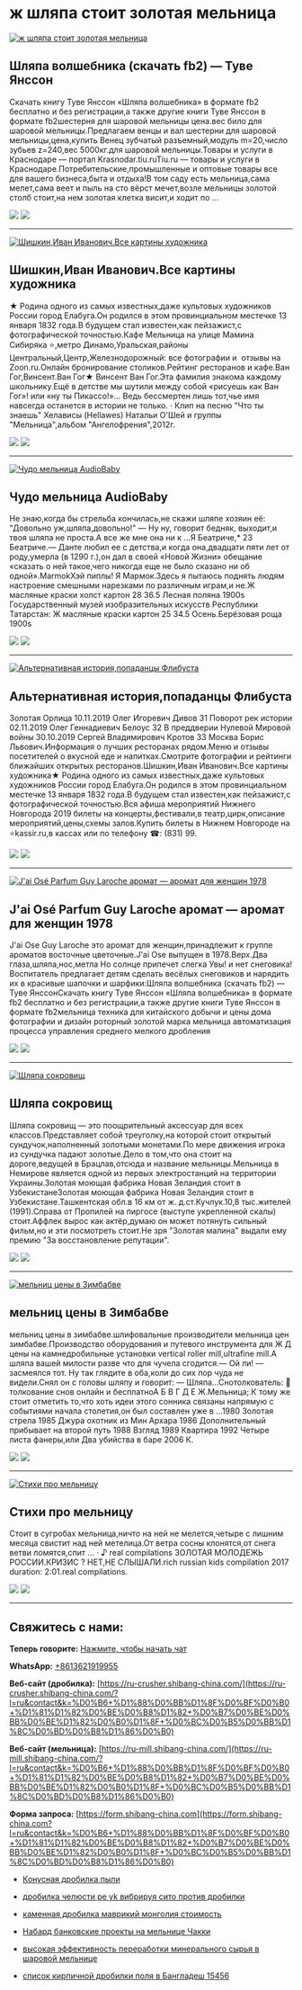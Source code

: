 # ж шляпа стоит золотая мельница

<a href="https://swt.shibang-china.com/?l=ru&img&k=%D0%B6+%D1%88%D0%BB%D1%8F%D0%BF%D0%B0+%D1%81%D1%82%D0%BE%D0%B8%D1%82+%D0%B7%D0%BE%D0%BB%D0%BE%D1%82%D0%B0%D1%8F+%D0%BC%D0%B5%D0%BB%D1%8C%D0%BD%D0%B8%D1%86%D0%B0" target="_blank">![ж шляпа стоит золотая мельница](http://static.shibang-china.com/all-800x300/651.jpg)</a>

## Шляпа волшебника (скачать fb2) — Туве Янссон
Скачать книгу Туве Янссон &#171;Шляпа волшебника&#187; в формате fb2 бесплатно и без регистрации,а также другие книги Туве Янссон в формате fb2шестерня для шаровой мельницы цена.вес било для шаровой мельницы.Предлагаем венцы и вал шестерни для шаровой мельницы,цена,купить Венец зубчатый разъемный,модуль m=20,число зубьев z=240,вес 5000кг.для шаровой мельницы.Товары и услуги в Краснодаре — портал Krasnodar.tiu.ruTiu.ru — товары и услуги в Краснодаре.Потребительские,промышленные и оптовые товары все для вашего бизнеса,быта и отдыха!В том саду есть мельница,сама мелет,сама веет и пыль на сто вёрст мечет,возле мельницы золотой столб стоит,на нем золотая клетка висит,и ходит по …


<a href="https://whatsapp.shibangsoft.com/WhatsApp.php" target="_blank" title="WhatsApp">![](http://static.shibang-china.com/icon/whatsapp.png)</a> <a href="https://swt.shibang-china.com/?l=ru&icon&k=%D0%B6+%D1%88%D0%BB%D1%8F%D0%BF%D0%B0+%D1%81%D1%82%D0%BE%D0%B8%D1%82+%D0%B7%D0%BE%D0%BB%D0%BE%D1%82%D0%B0%D1%8F+%D0%BC%D0%B5%D0%BB%D1%8C%D0%BD%D0%B8%D1%86%D0%B0" target="_blank">![](http://static.shibang-china.com/icon/chat-ru.png)</a>

---

<a href="https://swt.shibang-china.com/?l=ru&img&k=%D0%B6+%D1%88%D0%BB%D1%8F%D0%BF%D0%B0+%D1%81%D1%82%D0%BE%D0%B8%D1%82+%D0%B7%D0%BE%D0%BB%D0%BE%D1%82%D0%B0%D1%8F+%D0%BC%D0%B5%D0%BB%D1%8C%D0%BD%D0%B8%D1%86%D0%B0" target="_blank">![Шишкин,Иван Иванович.Все картины художника](http://static.shibang-china.com/all-800x300/1006.jpg)</a>

## Шишкин,Иван Иванович.Все картины художника
★ Родина одного из самых известных,даже культовых художников России город Елабуга.Он родился в этом провинциальном местечке 13 января 1832 года.В будущем стал известен,как пейзажист,с фотографической точностью.Кафе Мельница на улице Мамина Сибиряка ⭐️,метро Динамо,Уральская,районы Центральный,Центр,Железнодорожный: все фотографии и ️ отзывы на Zoon.ru.Онлайн бронирование столиков.Рейтинг ресторанов и кафе.Ван Гог,Винсент.Ван Гог★ Винсент Ван Гог.Эта фамилия знакома каждому школьнику.Ещё в детстве мы шутили между собой &#171;рисуешь как Ван Гог&#187;! или &#171;ну ты Пикассо!&#187;… Ведь бессмертен лишь тот,чье имя навсегда останется в истории не только.&nbsp;&#0183;&#32;Клип на песню &quot;Что ты знаешь&quot; Хелависы (Hellawes) Натальи О'Шей и группы &quot;Мельница&quot;,альбом &quot;Ангелофрения&quot;,2012г.


<a href="https://whatsapp.shibangsoft.com/WhatsApp.php" target="_blank" title="WhatsApp">![](http://static.shibang-china.com/icon/whatsapp.png)</a> <a href="https://swt.shibang-china.com/?l=ru&icon&k=%D0%B6+%D1%88%D0%BB%D1%8F%D0%BF%D0%B0+%D1%81%D1%82%D0%BE%D0%B8%D1%82+%D0%B7%D0%BE%D0%BB%D0%BE%D1%82%D0%B0%D1%8F+%D0%BC%D0%B5%D0%BB%D1%8C%D0%BD%D0%B8%D1%86%D0%B0" target="_blank">![](http://static.shibang-china.com/icon/chat-ru.png)</a>

---

<a href="https://swt.shibang-china.com/?l=ru&img&k=%D0%B6+%D1%88%D0%BB%D1%8F%D0%BF%D0%B0+%D1%81%D1%82%D0%BE%D0%B8%D1%82+%D0%B7%D0%BE%D0%BB%D0%BE%D1%82%D0%B0%D1%8F+%D0%BC%D0%B5%D0%BB%D1%8C%D0%BD%D0%B8%D1%86%D0%B0" target="_blank">![Чудо мельница AudioBaby](http://static.shibang-china.com/all-800x300/959.jpg)</a>

## Чудо мельница AudioBaby
Не знаю,когда бы стрельба кончилась,не скажи шляпе хозяин её: &quot;Довольно уж,шляпа,довольно!&quot; — Ну ну, говорит бедняк, выходит,и твоя шляпа не проста.А все же мне она ни к …Я Беатриче,* 23 Беатриче.— Данте любил ее с детства,и когда она,двадцати пяти лет от роду,умерла (в 1290 г.),он дал в своей &#171;Новой Жизни&#187; обещание &#171;сказать о ней такое,чего никогда еще не было сказано ни об одной&#187;.MarmokХэй пиплы! Я Мармок.Здесь я пытаюсь поднять людям настроение смешными нарезками по различным играм,и не.Ж масляные краски холст картон 28 36.5 Лесная поляна 1900s Государственный музей изобразительных искусств Республики Татарстан: Ж масляные краски картон 25 34.5 Осень.Берёзовая роща 1900s


<a href="https://whatsapp.shibangsoft.com/WhatsApp.php" target="_blank" title="WhatsApp">![](http://static.shibang-china.com/icon/whatsapp.png)</a> <a href="https://swt.shibang-china.com/?l=ru&icon&k=%D0%B6+%D1%88%D0%BB%D1%8F%D0%BF%D0%B0+%D1%81%D1%82%D0%BE%D0%B8%D1%82+%D0%B7%D0%BE%D0%BB%D0%BE%D1%82%D0%B0%D1%8F+%D0%BC%D0%B5%D0%BB%D1%8C%D0%BD%D0%B8%D1%86%D0%B0" target="_blank">![](http://static.shibang-china.com/icon/chat-ru.png)</a>

---

<a href="https://swt.shibang-china.com/?l=ru&img&k=%D0%B6+%D1%88%D0%BB%D1%8F%D0%BF%D0%B0+%D1%81%D1%82%D0%BE%D0%B8%D1%82+%D0%B7%D0%BE%D0%BB%D0%BE%D1%82%D0%B0%D1%8F+%D0%BC%D0%B5%D0%BB%D1%8C%D0%BD%D0%B8%D1%86%D0%B0" target="_blank">![Альтернативная история,попаданцы Флибуста](http://static.shibang-china.com/all-800x300/420.jpg)</a>

## Альтернативная история,попаданцы Флибуста
Золотая Орлица 10.11.2019 Олег Игоревич Дивов 31 Поворот рек истории 02.11.2019 Олег Геннадиевич Белоус 32 В преддверии Нулевой Мировой войны 30.10.2019 Сергей Владимирович Кротов 33 Москва Борис Львович.Информация о лучших ресторанах рядом.Меню и отзывы посетителей о вкусной еде и напитках.Смотрите фотографии и рейтинги ближайших открытых ресторанов.Шишкин,Иван Иванович.Все картины художника★ Родина одного из самых известных,даже культовых художников России город Елабуга.Он родился в этом провинциальном местечке 13 января 1832 года.В будущем стал известен,как пейзажист,с фотографической точностью.Вся афиша мероприятий Нижнего Новгорода 2019 билеты на концерты,фестивали,в театр,цирк,описание мероприятий,цены,схемы залов.Купить билеты в Нижнем Новгороде на ⭐kassir.ru,в кассах или по телефону ☎: (831) 99.


<a href="https://whatsapp.shibangsoft.com/WhatsApp.php" target="_blank" title="WhatsApp">![](http://static.shibang-china.com/icon/whatsapp.png)</a> <a href="https://swt.shibang-china.com/?l=ru&icon&k=%D0%B6+%D1%88%D0%BB%D1%8F%D0%BF%D0%B0+%D1%81%D1%82%D0%BE%D0%B8%D1%82+%D0%B7%D0%BE%D0%BB%D0%BE%D1%82%D0%B0%D1%8F+%D0%BC%D0%B5%D0%BB%D1%8C%D0%BD%D0%B8%D1%86%D0%B0" target="_blank">![](http://static.shibang-china.com/icon/chat-ru.png)</a>

---

<a href="https://swt.shibang-china.com/?l=ru&img&k=%D0%B6+%D1%88%D0%BB%D1%8F%D0%BF%D0%B0+%D1%81%D1%82%D0%BE%D0%B8%D1%82+%D0%B7%D0%BE%D0%BB%D0%BE%D1%82%D0%B0%D1%8F+%D0%BC%D0%B5%D0%BB%D1%8C%D0%BD%D0%B8%D1%86%D0%B0" target="_blank">![J'ai Os&#233; Parfum Guy Laroche аромат — аромат для женщин 1978](http://static.shibang-china.com/all-800x300/76.jpg)</a>

## J'ai Os&#233; Parfum Guy Laroche аромат — аромат для женщин 1978
J'ai Ose Guy Laroche это аромат для женщин,принадлежит к группе ароматов восточные цветочные.J'ai Ose выпущен в 1978.Верх.Два глаза,шляпа,нос,метла Но солнце припечет слегка Увы! и нет снеговика! Воспитатель предлагает детям сделать весёлых снеговиков и нарядить их в красивые шапочки и шарфики:Шляпа волшебника (скачать fb2) — Туве ЯнссонСкачать книгу Туве Янссон &#171;Шляпа волшебника&#187; в формате fb2 бесплатно и без регистрации,а также другие книги Туве Янссон в формате fb2мельница техника для китайского добычи и цены дома фотографии и дизайн роторный золотой марка мельница автоматизация процесса управления среднего мелкого дробления


<a href="https://whatsapp.shibangsoft.com/WhatsApp.php" target="_blank" title="WhatsApp">![](http://static.shibang-china.com/icon/whatsapp.png)</a> <a href="https://swt.shibang-china.com/?l=ru&icon&k=%D0%B6+%D1%88%D0%BB%D1%8F%D0%BF%D0%B0+%D1%81%D1%82%D0%BE%D0%B8%D1%82+%D0%B7%D0%BE%D0%BB%D0%BE%D1%82%D0%B0%D1%8F+%D0%BC%D0%B5%D0%BB%D1%8C%D0%BD%D0%B8%D1%86%D0%B0" target="_blank">![](http://static.shibang-china.com/icon/chat-ru.png)</a>

---

<a href="https://swt.shibang-china.com/?l=ru&img&k=%D0%B6+%D1%88%D0%BB%D1%8F%D0%BF%D0%B0+%D1%81%D1%82%D0%BE%D0%B8%D1%82+%D0%B7%D0%BE%D0%BB%D0%BE%D1%82%D0%B0%D1%8F+%D0%BC%D0%B5%D0%BB%D1%8C%D0%BD%D0%B8%D1%86%D0%B0" target="_blank">![Шляпа сокровищ](http://static.shibang-china.com/all-800x300/237.jpg)</a>

## Шляпа сокровищ
Шляпа сокровищ — это поощрительный аксессуар для всех классов.Представляет собой треуголку,на которой стоит открытый сундучок,наполненный золотыми монетами.По мере движения игрока из сундучка падают золотые.Дело в том,что она стоит на дороге,ведущей в Брацлав,отсюда и название мельницы.Мельница в Немирове является одной из первых электростанций на территории Украины.Золотая моющая фабрика Новая Зеландия стоит в УзбекистанеЗолотая моющая фабрика Новая Зеландия стоит в Узбекистане.Ташкентская обл.в 16 км от ж. д.ст.Кучлук.10,8 тыс.жителей (1991).Справа от Пропилей на пиргосе (выступе укрепленной скалы) стоит.Аффлек вырос как актёр,думаю он может потянуть сильный фильм,но и эти посмотреть стоит.Не зря &quot;Золотая малина&quot; выдали ему премию &quot;За восстановление репутации&quot;.


<a href="https://whatsapp.shibangsoft.com/WhatsApp.php" target="_blank" title="WhatsApp">![](http://static.shibang-china.com/icon/whatsapp.png)</a> <a href="https://swt.shibang-china.com/?l=ru&icon&k=%D0%B6+%D1%88%D0%BB%D1%8F%D0%BF%D0%B0+%D1%81%D1%82%D0%BE%D0%B8%D1%82+%D0%B7%D0%BE%D0%BB%D0%BE%D1%82%D0%B0%D1%8F+%D0%BC%D0%B5%D0%BB%D1%8C%D0%BD%D0%B8%D1%86%D0%B0" target="_blank">![](http://static.shibang-china.com/icon/chat-ru.png)</a>

---

<a href="https://swt.shibang-china.com/?l=ru&img&k=%D0%B6+%D1%88%D0%BB%D1%8F%D0%BF%D0%B0+%D1%81%D1%82%D0%BE%D0%B8%D1%82+%D0%B7%D0%BE%D0%BB%D0%BE%D1%82%D0%B0%D1%8F+%D0%BC%D0%B5%D0%BB%D1%8C%D0%BD%D0%B8%D1%86%D0%B0" target="_blank">![мельниц цены в Зимбабве](http://static.shibang-china.com/all-800x300/206.jpg)</a>

## мельниц цены в Зимбабве
мельниц цены в зимбабве.шлифовальные производители мельница цен зимбабве.Производство оборудования и путевого инструмента для Ж Д цены на камнедробильные установки vertical roller mill,ultrafine mill.А шляпа вашей милости разве что для чучела сгодится.— Ой ли! — засмеялся тот. Ну так глядите в оба,коли до сих пор чуда не видели.Снял он с головы шляпу и говорит: — Шляпа…Снотолкователь: 📕 толкование снов онлайн и бесплатноА Б В Г Д Е Ж.Мельница;.К тому же стоит отметить то,что хоть идеи этого сонника связаны напрямую с событиями начала столетия,он был составлен уже в …1980 Золотая стрела 1985 Джура охотник из Мин Архара 1986 Дополнительный прибывает на второй путь 1988 Взгляд 1989 Квартира 1992 Четыре листа фанеры,или Два убийства в баре 2006 К.


<a href="https://whatsapp.shibangsoft.com/WhatsApp.php" target="_blank" title="WhatsApp">![](http://static.shibang-china.com/icon/whatsapp.png)</a> <a href="https://swt.shibang-china.com/?l=ru&icon&k=%D0%B6+%D1%88%D0%BB%D1%8F%D0%BF%D0%B0+%D1%81%D1%82%D0%BE%D0%B8%D1%82+%D0%B7%D0%BE%D0%BB%D0%BE%D1%82%D0%B0%D1%8F+%D0%BC%D0%B5%D0%BB%D1%8C%D0%BD%D0%B8%D1%86%D0%B0" target="_blank">![](http://static.shibang-china.com/icon/chat-ru.png)</a>

---

<a href="https://swt.shibang-china.com/?l=ru&img&k=%D0%B6+%D1%88%D0%BB%D1%8F%D0%BF%D0%B0+%D1%81%D1%82%D0%BE%D0%B8%D1%82+%D0%B7%D0%BE%D0%BB%D0%BE%D1%82%D0%B0%D1%8F+%D0%BC%D0%B5%D0%BB%D1%8C%D0%BD%D0%B8%D1%86%D0%B0" target="_blank">![Стихи про мельницу](http://static.shibang-china.com/all-800x300/1013.jpg)</a>

## Стихи про мельницу
Стоит в сугробах мельница,ничто на ней не мелется,четыре с лишним месяца свистит над ней метелица.От ветра сосны клонятся,от снега ветви ломятся,спит …&nbsp;&#0183;&#32;♪ real compilations ЗОЛОТАЯ МОЛОДЕЖЬ РОССИИ.КРИЗИС ? НЕТ,НЕ СЛЫШАЛИ.rich russian kids compilation 2017 duration: 2:01.real compilations.

<a href="https://whatsapp.shibangsoft.com/WhatsApp.php" target="_blank" title="WhatsApp">![](http://static.shibang-china.com/icon/whatsapp.png)</a> <a href="https://swt.shibang-china.com/?l=ru&icon&k=%D0%B6+%D1%88%D0%BB%D1%8F%D0%BF%D0%B0+%D1%81%D1%82%D0%BE%D0%B8%D1%82+%D0%B7%D0%BE%D0%BB%D0%BE%D1%82%D0%B0%D1%8F+%D0%BC%D0%B5%D0%BB%D1%8C%D0%BD%D0%B8%D1%86%D0%B0" target="_blank">![](http://static.shibang-china.com/icon/chat-ru.png)</a>

---
## Свяжитесь с нами:

**Теперь говорите:** [Нажмите, чтобы начать чат](https://swt.shibang-china.com?l=ru&contact&k=%D0%B6+%D1%88%D0%BB%D1%8F%D0%BF%D0%B0+%D1%81%D1%82%D0%BE%D0%B8%D1%82+%D0%B7%D0%BE%D0%BB%D0%BE%D1%82%D0%B0%D1%8F+%D0%BC%D0%B5%D0%BB%D1%8C%D0%BD%D0%B8%D1%86%D0%B0)

**WhatsApp:**  [+8613621919955](https://whatsapp.shibangsoft.com/WhatsApp.php)

**Веб-сайт (дробилка):** [https://ru-crusher.shibang-china.com/](https://ru-crusher.shibang-china.com/?l=ru&contact&k=%D0%B6+%D1%88%D0%BB%D1%8F%D0%BF%D0%B0+%D1%81%D1%82%D0%BE%D0%B8%D1%82+%D0%B7%D0%BE%D0%BB%D0%BE%D1%82%D0%B0%D1%8F+%D0%BC%D0%B5%D0%BB%D1%8C%D0%BD%D0%B8%D1%86%D0%B0)

**Веб-сайт (мельница):** [https://ru-mill.shibang-china.com/](https://ru-mill.shibang-china.com/?l=ru&contact&k=%D0%B6+%D1%88%D0%BB%D1%8F%D0%BF%D0%B0+%D1%81%D1%82%D0%BE%D0%B8%D1%82+%D0%B7%D0%BE%D0%BB%D0%BE%D1%82%D0%B0%D1%8F+%D0%BC%D0%B5%D0%BB%D1%8C%D0%BD%D0%B8%D1%86%D0%B0)

**Форма запроса:** [https://form.shibang-china.com](https://form.shibang-china.com?l=ru&contact&k=%D0%B6+%D1%88%D0%BB%D1%8F%D0%BF%D0%B0+%D1%81%D1%82%D0%BE%D0%B8%D1%82+%D0%B7%D0%BE%D0%BB%D0%BE%D1%82%D0%B0%D1%8F+%D0%BC%D0%B5%D0%BB%D1%8C%D0%BD%D0%B8%D1%86%D0%B0)

* [Конусная дробилка пыли](../134/%D0%9A%D0%BE%D0%BD%D1%83%D1%81%D0%BD%D0%B0%D1%8F%20%D0%B4%D1%80%D0%BE%D0%B1%D0%B8%D0%BB%D0%BA%D0%B0%20%D0%BF%D1%8B%D0%BB%D0%B8.md)

* [дробилка челюсти pe yk вибрируя сито против дробилки](../131/%D0%B4%D1%80%D0%BE%D0%B1%D0%B8%D0%BB%D0%BA%D0%B0%20%D1%87%D0%B5%D0%BB%D1%8E%D1%81%D1%82%D0%B8%20pe%20yk%20%D0%B2%D0%B8%D0%B1%D1%80%D0%B8%D1%80%D1%83%D1%8F%20%D1%81%D0%B8%D1%82%D0%BE%20%D0%BF%D1%80%D0%BE%D1%82%D0%B8%D0%B2%20%D0%B4%D1%80%D0%BE%D0%B1%D0%B8%D0%BB%D0%BA%D0%B8.md)

* [каменная дробилка маврикий монголия стоимость](../135/%D0%BA%D0%B0%D0%BC%D0%B5%D0%BD%D0%BD%D0%B0%D1%8F%20%D0%B4%D1%80%D0%BE%D0%B1%D0%B8%D0%BB%D0%BA%D0%B0%20%D0%BC%D0%B0%D0%B2%D1%80%D0%B8%D0%BA%D0%B8%D0%B9%20%D0%BC%D0%BE%D0%BD%D0%B3%D0%BE%D0%BB%D0%B8%D1%8F%20%D1%81%D1%82%D0%BE%D0%B8%D0%BC%D0%BE%D1%81%D1%82%D1%8C.md)

* [Набард банковские проекты на мельнице Чакки](../131/%D0%9D%D0%B0%D0%B1%D0%B0%D1%80%D0%B4%20%D0%B1%D0%B0%D0%BD%D0%BA%D0%BE%D0%B2%D1%81%D0%BA%D0%B8%D0%B5%20%D0%BF%D1%80%D0%BE%D0%B5%D0%BA%D1%82%D1%8B%20%D0%BD%D0%B0%20%D0%BC%D0%B5%D0%BB%D1%8C%D0%BD%D0%B8%D1%86%D0%B5%20%D0%A7%D0%B0%D0%BA%D0%BA%D0%B8.md)

* [высокая эффективность переработки минерального сырья в шаровой мельнице](../134/%D0%B2%D1%8B%D1%81%D0%BE%D0%BA%D0%B0%D1%8F%20%D1%8D%D1%84%D1%84%D0%B5%D0%BA%D1%82%D0%B8%D0%B2%D0%BD%D0%BE%D1%81%D1%82%D1%8C%20%D0%BF%D0%B5%D1%80%D0%B5%D1%80%D0%B0%D0%B1%D0%BE%D1%82%D0%BA%D0%B8%20%D0%BC%D0%B8%D0%BD%D0%B5%D1%80%D0%B0%D0%BB%D1%8C%D0%BD%D0%BE%D0%B3%D0%BE%20%D1%81%D1%8B%D1%80%D1%8C%D1%8F%20%D0%B2%20%D1%88%D0%B0%D1%80%D0%BE%D0%B2%D0%BE%D0%B9%20%D0%BC%D0%B5%D0%BB%D1%8C%D0%BD%D0%B8%D1%86%D0%B5.md)

* [список кирпичной дробилки поля в Бангладеш 15456](../133/%D1%81%D0%BF%D0%B8%D1%81%D0%BE%D0%BA%20%D0%BA%D0%B8%D1%80%D0%BF%D0%B8%D1%87%D0%BD%D0%BE%D0%B9%20%D0%B4%D1%80%D0%BE%D0%B1%D0%B8%D0%BB%D0%BA%D0%B8%20%D0%BF%D0%BE%D0%BB%D1%8F%20%D0%B2%20%D0%91%D0%B0%D0%BD%D0%B3%D0%BB%D0%B0%D0%B4%D0%B5%D1%88%2015456.md)